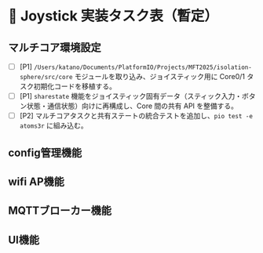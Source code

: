 # 📝 Joystick 実装タスク表（暫定）

## マルチコア環境設定
- [ ] [P1] `/Users/katano/Documents/PlatformIO/Projects/MFT2025/isolation-sphere/src/core` モジュールを取り込み、ジョイスティック用に Core0/1 タスク初期化コードを移植する。
- [ ] [P1] `sharestate` 機能をジョイスティック固有データ（スティック入力・ボタン状態・通信状態）向けに再構成し、Core 間の共有 API を整備する。
- [ ] [P2] マルチコアタスクと共有ステートの統合テストを追加し、`pio test -e atoms3r` に組み込む。

## config管理機能


## wifi AP機能



## MQTTブローカー機能


## UI機能
